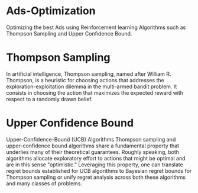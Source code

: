 # Ads-Optimization
Optimizing the best Ads using Reinforcement learning Algorithms such as Thompson Sampling and Upper Confidence Bound.


# Thompson Sampling

In artificial intelligence, Thompson sampling, named after William R. Thompson, is a heuristic for choosing actions that addresses the exploration-exploitation dilemma in the multi-armed bandit problem. It consists in choosing the action that maximizes the expected reward with respect to a randomly drawn belief.

# Upper Confidence Bound

Upper-Confidence-Bound (UCB) Algorithms
Thompson sampling and upper-confidence bound algorithms share a fundamental property that underlies many of their theoretical guarantees. Roughly speaking, both algorithms allocate exploratory effort to actions that might be optimal and are in this sense "optimistic." Leveraging this property, one can translate regret bounds established for UCB algorithms to Bayesian regret bounds for Thompson sampling or unify regret analysis across both these algorithms and many classes of problems.
